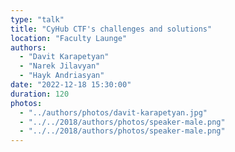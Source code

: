 ```yaml
---
type: "talk"
title: "CyHub CTF's challenges and solutions"
location: "Faculty Launge"
authors:
  - "Davit Karapetyan"
  - "Narek Jilavyan"
  - "Hayk Andriasyan"
date: "2022-12-18 15:30:00"
duration: 120
photos:
  - "../authors/photos/davit-karapetyan.jpg"
  - "../../2018/authors/photos/speaker-male.png"
  - "../../2018/authors/photos/speaker-male.png"
---
```


